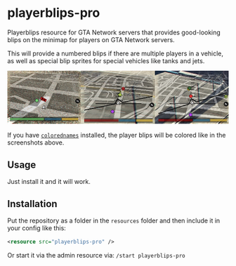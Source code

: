 # playerblips-pro

Playerblips resource for GTA Network servers that provides good-looking blips on the minimap for players on GTA Network servers.

This will provide a numbered blips if there are multiple players in a vehicle, as well as special blip sprites for special vehicles like tanks and jets.

![](Screenshot.jpg)

If you have [`colorednames`](https://github.com/MissyMelissa/colorednames) installed, the player blips will be colored like in the screenshots above.

## Usage

Just install it and it will work.

## Installation

Put the repository as a folder in the `resources` folder and then include it in your config like this:

```XML
<resource src="playerblips-pro" />
```

Or start it via the admin resource via: `/start playerblips-pro`
